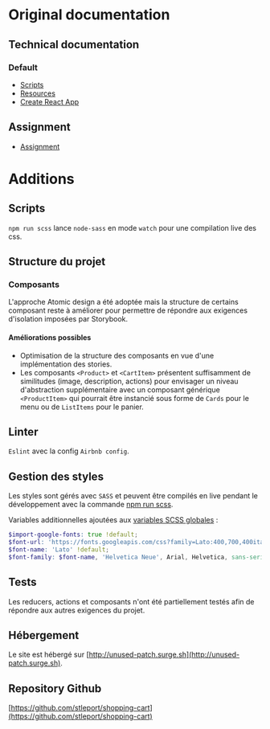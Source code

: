 # Original documentation
## Technical documentation
### Default
- [Scripts](./scripts.md)
- [Resources](./resources.md)
- [Create React App](./create-react-app.md)
## Assignment
- [Assignment](./front-end-assignment.md)

# Additions
## Scripts
`npm run scss` lance `node-sass` en mode `watch` pour une compilation live des css.
## Structure du projet
### Composants
L'approche Atomic design a été adoptée mais la structure de certains composant reste à améliorer pour permettre de répondre aux  exigences d'isolation imposées par Storybook.
#### Améliorations possibles
- Optimisation de la structure des composants en vue d'une implémentation des stories.
- Les composants `<Product>` et `<CartItem>` présentent suffisamment de similitudes (image, description, actions) pour envisager un niveau d'abstraction supplémentaire avec un composant générique `<ProductItem>` qui pourrait être instancié sous forme de `Cards` pour le menu ou de `ListItems` pour le panier.
## Linter
`Eslint` avec la  config `Airbnb config`.
## Gestion des styles
Les styles sont gérés avec `SASS` et peuvent être compilés en live pendant le développement avec la commande [npm run scss](#Scripts).

Variables additionnelles ajoutées aux [variables SCSS globales](../src/assets/scss/_variables.scss) :
```scss
$import-google-fonts: true !default;
$font-url: 'https://fonts.googleapis.com/css?family=Lato:400,700,400italic,700italic&subset=latin,latin-ext' !default;
$font-name: 'Lato' !default;
$font-family: $font-name, 'Helvetica Neue', Arial, Helvetica, sans-serif !default;
```
## Tests
Les reducers, actions et composants n'ont été partiellement testés afin de répondre aux autres exigences du projet.
## Hébergement
Le site est hébergé sur [http://unused-patch.surge.sh](http://unused-patch.surge.sh).
## Repository Github
[https://github.com/stleport/shopping-cart](https://github.com/stleport/shopping-cart)